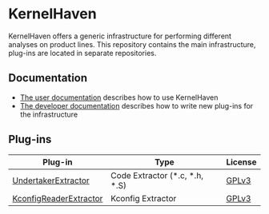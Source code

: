 # KernelHaven
KernelHaven offers a generic infrastructure for performing different analyses on
product lines. This repository contains the main infrastructure, plug-ins are
located in separate repositories.

## Documentation
* [The user documentation](https://github.com/KernelHaven/UserDocumentation/raw/master/Arbeit.pdf) describes how to use KernelHaven
* [The developer documentation](https://github.com/KernelHaven/DeveloperDocumentation/raw/master/Arbeit.pdf) describes how to write new plug-ins for the infrastructure

## Plug-ins

| Plug-in | Type | License |
|---------|------|---------|
|[UndertakerExtractor](https://github.com/KernelHaven/UndertakerExtractor)| Code Extractor (*.c, *.h, *.S)| [GPLv3](http://www.gnu.org/licenses/gpl-3.0.html) |
|[KconfigReaderExtractor](https://github.com/KernelHaven/KconfigReaderExtractor)| Kconfig Extractor | [GPLv3](http://www.gnu.org/licenses/gpl-3.0.html) |

